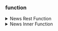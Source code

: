
### function

<details><summary>News Rest Function</summary>

```
getNews/?		:	해당 번호의 뉴스를 가져온다.
getAllNews		:	모든 뉴스를 가져온다.(DataBase에 저장된 순서대로)
getSamsungNews		:	날짜순으로 삼성의 모든 뉴스를 가져온다.
getLgNews		:	날짜순으로 LG의 모든 뉴스를 가져온다.
getSkNews		:	날짜순으로 SK의 모든 뉴스를 가져온다.
getAllNewsRecent	:	날짜순으로 최근 20개의 모든 브랜드의 뉴스를 가져온다.
getSamsungRecent	:	날짜순으로 최근 20개의 삼성 뉴스를 가져온다.
getLgRecent		:	날짜순으로 최근 20개의 LG 뉴스를 가져온다.
getSkRecent		:	날짜순으로 최근 20개의 SK 뉴스를 가져온다.
findNews/?		:	SAMSUNG, LG, SK 각각 따로따로 뉴스 데이터를 검색한다.
```
</details>

<details><summary>News Inner Function</summary>

```
getNewsOne			:	같은 URL을 가진 뉴스를 검색해온다.
addNews				:	뉴스를 DataBase에 추가한다.
getNewsCountSamsung		:	삼성 뉴스의 개수를 가져온다.
getNewsKeywordSamsung		:	삼성의 키워드 들을 가져온다.
addNewsKeyword			:	해당 뉴스의 키워드들을 DataBase에 저장한다.
newsKeywordValid		:	해당 뉴스 번호의 키워드들을 가져온다.
updateNewsKeyword		:	해당 번호의 키워드들을 수정한다.
```
</details>